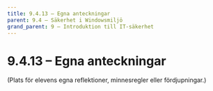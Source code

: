 ```yaml
---
title: 9.4.13 – Egna anteckningar
parent: 9.4 – Säkerhet i Windowsmiljö
grand_parent: 9 – Introduktion till IT-säkerhet
---
```

# 9.4.13 – Egna anteckningar

(Plats för elevens egna reflektioner, minnesregler eller fördjupningar.)

